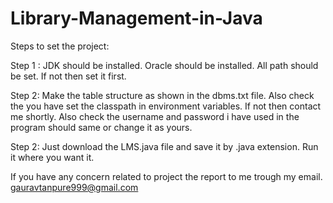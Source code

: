 # Library-Management-in-Java

Steps to set the project:

Step 1 :
  JDK should be installed.
  Oracle should be installed.
  All path should be set. If not then set it first.

Step 2: 
  Make the table structure as shown in the dbms.txt file.
  Also check the you have set the classpath in environment variables. If not then contact me shortly.
  Also check the username and password i have used in the program should same or change it as yours.

Step 2:
  Just download the LMS.java file and save it by .java extension.
  Run it where you want it.

If you have any concern related to project the report to me trough my email.
  gauravtanpure999@gmail.com
  
